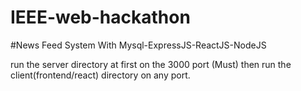 # IEEE-web-hackathon
#News Feed System With Mysql-ExpressJS-ReactJS-NodeJS

run the server directory at first on the 3000 port (Must)
then
run the client(frontend/react) directory on any port.
